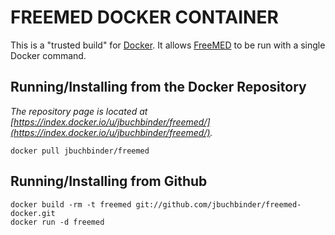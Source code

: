 # FREEMED DOCKER CONTAINER

This is a "trusted build" for [Docker](http://docker.io/). It allows
[FreeMED](https://github.com/freemed/freemed) to be run with a single
Docker command.

## Running/Installing from the Docker Repository

*The repository page is located at
[https://index.docker.io/u/jbuchbinder/freemed/](https://index.docker.io/u/jbuchbinder/freemed/).*

```
docker pull jbuchbinder/freemed
```

## Running/Installing from Github

```
docker build -rm -t freemed git://github.com/jbuchbinder/freemed-docker.git
docker run -d freemed
```

